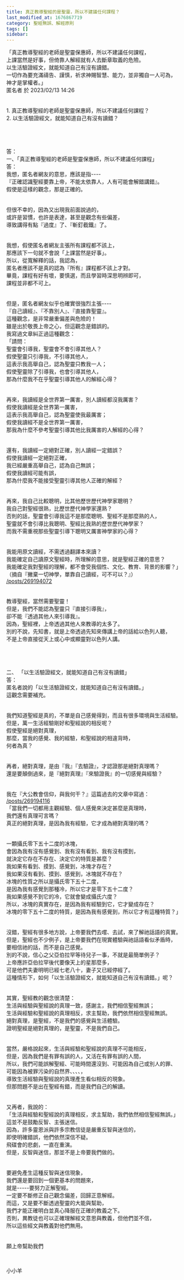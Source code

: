 ```yaml
---
title: 真正教導聖經的是聖靈，所以不建議任何課程？
last_modified_at: 1676867719
category: 聖經無誤、解經原則
tags: []
sidebar: 
---
```


  <div>「真正教導聖經的老師是聖靈保惠師，所以不建議任何課程，</div>

<div>上課當然是好事，但倚靠人解經就有人去斷章取義的危險。</div>

<div>以生活驗證經文，就能知道自己有沒有讀錯。</div>

<div>一切作為要充滿禱告、謹慎，祈求神賜智慧、能力，並非獨自一人可為，</div>

<div>神才是掌權者。」</div>

<div>匿名者 於 2023/02/13 14:26</div>

<div>&nbsp;</div>

<div>&nbsp;</div>

<div>1.<span style="white-space:pre"> </span>真正教導聖經的老師是聖靈保惠師，所以不建議任何課程？</div>

<div>2.<span style="white-space:pre"> </span>以生活驗證經文，就能知道自己有沒有讀錯？</div>

<div>&nbsp;</div>

<div>&nbsp;</div>

<div>&nbsp;</div>

<div>&nbsp;</div>

<div>答：</div>

<div>一、「真正教導聖經的老師是聖靈保惠師，所以不建議任何課程」</div>

<div>答：</div>

<div>我想，匿名者網友的意思，應該是指----</div>

<div>『正確認識聖經要靠上帝，不能太依靠人，人有可能會解錯講錯』。</div>

<div>假使是這樣的觀念，那是正確的。</div>

<div>&nbsp;</div>

<div>&nbsp;</div>

<div>但很不幸的，因為又出現我前面說過的，</div>

<div>或許是習慣，也許是表達，甚至是觀念有些偏差，</div>

<div>導致講得有點『過度』了、『斬釘截鐵』了。</div>

<div>&nbsp;</div>

<div>&nbsp;</div>

<div>我想，假使匿名者網友主張所有課程都不該上，</div>

<div>那應該下一句就不會說「上課當然是好事」。</div>

<div>所以，從寬解釋的話，我認為，</div>

<div>匿名者應該不是真的認為『所有』課程都不該上才對。</div>

<div>畢竟，課程有好有壞，要慎選，而且學習時深思明辨即可，</div>

<div>課程並非都不可上。</div>

<div>&nbsp;</div>

<div>&nbsp;</div>

<div>但是，匿名者網友似乎也確實很強烈主張----</div>

<div>『自己讀經』、『不靠別人』、『直接靠聖靈』。</div>

<div>這種觀念，是非常嚴重偏差與危險的！</div>

<div>雖是出於敬畏上帝之心，但這觀念是錯誤的。</div>

<div>我寫過文章糾正過這種觀念：</div>

<div>「請問：</div>

<div>聖靈會引導我，聖靈會不會引導其他人？</div>

<div>假使聖靈只引導我，不引導其他人，</div>

<div>這表示我高舉自己，認為聖靈只教我一人；</div>

<div>假使聖靈除了引導我，也會引導其他人，</div>

<div>那為什麼我不在乎聖靈引導其他人的解經心得？</div>

<div>&nbsp;</div>

<div>&nbsp;</div>

<div>再來，我讀經是全世界第一厲害，別人讀經都沒我厲害？</div>

<div>假使我讀經是全世界第一厲害，</div>

<div>這表示我高舉自己，認為聖靈使我最厲害；</div>

<div>假使我讀經不是全世界第一厲害，</div>

<div>那我為什麼不參考聖靈引導其他比我厲害的人解經的心得？</div>

<div>&nbsp;</div>

<div>&nbsp;</div>

<div>還有，我讀經一定絕對正確，別人讀經一定錯誤？</div>

<div>假使我讀經一定絕對正確，</div>

<div>我已經嚴重高舉自己，認為自己無誤；</div>

<div>假使我讀經可能有誤，</div>

<div>那為什麼我不能接受聖靈引導其他人正確的解經？</div>

<div>&nbsp;</div>

<div>&nbsp;</div>

<div>再來，我自己比較聰明，比其他歷世歷代神學家聰明？</div>

<div>我自己對聖經很熟，比歷世歷代神學家還熟？</div>

<div>否則的話，聖靈會引導我這不是那麼聰明、聖經不是那麼熟的人，</div>

<div>聖靈就不會引導比我聰明、聖經比我熟的歷世歷代神學家？</div>

<div>而我不需重視那些聖靈引導下聰明又厲害神學家的心得？</div>

<div>&nbsp;</div>

<div>&nbsp;</div>

<div>我能用原文讀經，不需透過翻譯本來讀？</div>

<div>我能確定自己讀原文聖經時，所理解的意思，就是聖經正確的意思？</div>

<div>我能確定我對聖經的理解，都不會受我個性、文化、教育、背景的影響？」</div>

<div>（摘自『撇棄一切神學，單靠自己讀經，可不可以？』）</div>

<div><a href="/posts/269194072" target="_blank">/posts/269194072</a></div>

<div>&nbsp;</div>

<div>&nbsp;</div>

<div>教導聖經，當然需要聖靈！</div>

<div>但是，我們不能認為聖靈只『直接引導我』，</div>

<div>卻不能『透過其他人來引導我』。</div>

<div>因為，聖經裡，上帝透過其他人來教導的太多了。</div>

<div>別的不說，先知書，就是上帝透過先知來傳講上帝的話給以色列人聽，</div>

<div>不是上帝直接從天上或心中或顯靈對以色列人講。</div>

<div>&nbsp;</div>

<div>&nbsp;</div>

<div>&nbsp;</div>

<div>&nbsp;</div>

<div>二、<span style="white-space:pre"> </span>「以生活驗證經文，就能知道自己有沒有讀錯」</div>

<div>答：</div>

<div>匿名者說的「以生活驗證經文，就能知道自己有沒有讀錯。」</div>

<div>這觀念需要補充。</div>

<div>&nbsp;</div>

<div>&nbsp;</div>

<div>我們知道聖經是真的，不單是自己感覺得到，而且有很多環境與生活經驗。</div>

<div>但是，萬一生活經驗剛好和聖經說的相反呢？</div>

<div>假使聖經是絕對真理，</div>

<div>那麼，當我的感覺、我的經驗，和聖經說的相違背時，</div>

<div>何者為真？</div>

<div>&nbsp;</div>

<div>&nbsp;</div>

<div>再者，絕對真理，是由『我』『去驗證』，才認證那是絕對真理嗎？</div>

<div>還是要顛倒過來，是『絕對真理』『來驗證我』的一切感覺與經驗？</div>

<div>&nbsp;</div>

<div>&nbsp;</div>

<div>我在『大公教會信仰，與我何干？』這篇過去的文章中寫過：</div>

<div><a href="/posts/269194116" target="_blank">/posts/269194116</a></div>

<div>「當我們一切都用主觀經驗、個人感覺來決定甚麼是真理時，</div>

<div>我們還有真理可言嗎？</div>

<div>真正的絕對真理，是因為我有經驗，它才成為絕對真理的嗎？</div>

<div>&nbsp;</div>

<div>&nbsp;</div>

<div>一顆攝氏零下五十二度的冰塊，</div>

<div>會因為我有沒有感覺到、我有沒有看到、我有沒有摸到，</div>

<div>就決定它存在不存在、決定它的特質是甚麼？</div>

<div>我如果有看到、摸到、感覺到，冰塊才存在？</div>

<div>我如果沒有看到、摸到、感覺到，冰塊就不存在？</div>

<div>冰塊的性質之所以是攝氏零下五十二度，</div>

<div>是因為我有感覺到那種冷，所以它才是零下五十二度？</div>

<div>我如果感覺不到它的冷，它就會變成攝氏六度？</div>

<div>所以，冰塊的真實存在，是因為我有經驗到它，它才變成存在？</div>

<div>冰塊的零下五十二度的特質，是因為我有感覺到，所以它才有這種特質？」</div>

<div>&nbsp;</div>

<div>&nbsp;</div>

<div>沒錯，聖經有很多地方說，上帝要我們去嚐、去試，來了解祂話語的真實。</div>

<div>但是，聖經也不少例子，是上帝要我們在現實體驗與祂話語看似矛盾時，</div>

<div>要相信祂的話，而不是自己感覺。</div>

<div>別的不說，信心之父亞伯拉罕等待兒子一事，不就是最簡單例子？</div>

<div>上帝應許亞伯拉罕後代要像天上的星那麼多，</div>

<div>可是他們夫妻明明已經七老八十，妻子又已經停經了。</div>

<div>這種情形下，如何「以生活驗證經文，就能知道自己有沒有讀錯。」呢？</div>

<div>&nbsp;</div>

<div>&nbsp;</div>

<div>其實，聖經教的觀念很清楚：</div>

<div>生活與經驗與聖經說的真理一致，感謝主，我們相信聖經無誤；</div>

<div>生活與經驗和聖經說的真理相反，求主幫助，我們依然相信聖經無誤。</div>

<div>絕對真理，是聖經，不是我們的感覺與生活體驗。</div>

<div>證明聖經是絕對真理的，是聖靈，不是我們自己。</div>

<div>&nbsp;</div>

<div>&nbsp;</div>

<div>當然，嚴格說起來，生活與經驗和聖經說的真理不可能相反，</div>

<div>但是，因為我們是有罪有誤的人，又活在有罪有誤的人間，</div>

<div>所以，我們可能誤解聖經、可能時間還沒到、可能因為自己或別人的罪、</div>

<div>可能因為被罪污染的自然界、、、、，</div>

<div>導致生活經驗與聖經說的真理產生看似相反的現象。</div>

<div>但那問題不是出在聖經有錯，而是我們自己的解讀。</div>

<div>&nbsp;</div>

<div>&nbsp;</div>

<div>又再者，我說的：</div>

<div>「生活與經驗和聖經說的真理相反，求主幫助，我們依然相信聖經無誤。」</div>

<div>這並不是鼓勵反智、主張迷信。</div>

<div>因為，許多靈恩派與許多宗教信徒是嚴重反智與迷信的，</div>

<div>即使明確錯誤，他們依然深信不疑。</div>

<div>飛碟會的悲劇，一直在重演。</div>

<div>但是，反智與迷信，那並不是上帝要我們做的。</div>

<div>&nbsp;</div>

<div>&nbsp;</div>

<div>要避免產生這種反智與迷信現象，</div>

<div>我們還是要回到一個更基本的問題來，</div>

<div>就是-----要努力正解聖經。</div>

<div>一定要不斷修正自己觀念偏差，回歸正意解經。</div>

<div>而這，又是要不斷透過聖靈的大能與幫助，</div>

<div>我們才能正確明白並真心降服在正確的教義之下。</div>

<div>否則，異教徒也可以正確理解經文意思與教義，但他們並不信，</div>

<div>所以這些經文與教義對他們無用。</div>

<div>&nbsp;</div>

<div>&nbsp;</div>

<div>願上帝幫助我們</div>

<p>&nbsp;</p>

<p>小小羊</p>
